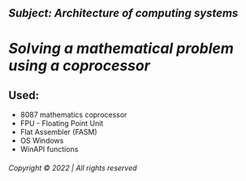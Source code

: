 ## _Subject: __Architecture of computing systems___  
# _Solving a mathematical problem using a coprocessor_  

## Used: 
* 8087 mathematics coprocessor  
* FPU - Floating Point Unit  
* Flat Assembler (FASM)  
* OS Windows  
* WinAPI functions


 


###### Copyright © 2022 | All rights reserved

